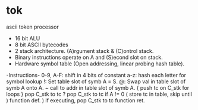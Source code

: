 # tok
 ascii token processor

- 16 bit ALU
- 8 bit ASCII bytecodes
- 2 stack architecture. (A)rgument stack & (C)ontrol stack. 
- Binary instructions operate on A and (S)econd slot on stack. 
- Hardware symbol table (Open addressing, linear probing hash table).


-Instructions-
0-9, A-F: shift in 4 bits of constant
a-z: hash each letter for symbol lookup
!: Set table slot of symb A = S.
@: Swap val in table slot of symb A onto A.
~ call to addr in table slot of symb A.
{ push tc on C_stk for loops
} pop C_stk to tc
? pop C_stk to tc if A != 0
( store tc in table, skip until ) function def.
) if executing, pop C_stk to tc function ret. 
